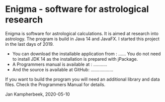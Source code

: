 # Enigma - software for astrological research

Enigma is software for astrological calculations. It is aimed at research into astrology. The program is build in Java 14 and JavaFX. I started this project in the last days of 2019. 

- You can download the installable application from : ...... You do not need to install JDK 14 as the installation is prepared with jPackage.
- A Programmers manual is available at : ...........
- And the source is available at GitHub:  ..................

If you want to build the program you will need an additional library and data files. Check the Programmers Manual for details.



Jan Kampherbeek, 2020-05-10



​    